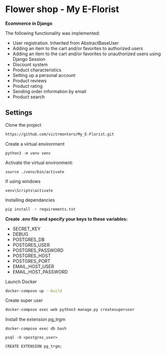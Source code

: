 # Flower shop - My E-Florist

**Ecommerce in Django**

The following functionality was implemented:

- User registration. Inherited from AbstractBaseUser
- Adding an item to the cart and/or favorites to authorized users
- Adding an item to the cart and/or favorites to unauthorized users using Django Session
- Discount system
- Product characteristics
- Setting up a personal account
- Product reviews
- Product rating
- Sending order information by email
- Product search

## Settings

Clone the project

```bash
https://github.com/victrmontero/My_E-Florist.git
```

Create a virtual environment

```
python3 -m venv venv
```

Activate the virtual environment:

```
source ./venv/bin/activate
```

If using windows

```
venv\Scripts\activate
```

Installing dependancies

```bash
pip install -r requirements.txt
```

**Create .env file and specify your keys to these variables:**

- SECRET_KEY
- DEBUG
- POSTGRES_DB
- POSTGRES_USER
- POSTGRES_PASSWORD
- POSTGRES_HOST
- POSTGRES_PORT
- EMAIL_HOST_USER
- EMAIL_HOST_PASSWORD

Launch Docker

```bash
docker-compose up --build
```

Create super user

```bash
docker-compose exec web python3 manage.py createsuperuser
```

Install the extension pg_trgm

```
docker-compose exec db bash
```

```
psql -U <postgres_user>
```

```
CREATE EXTENSION pg_trgm;
```
